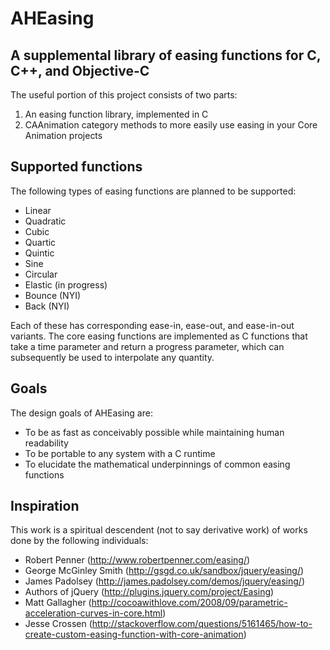AHEasing
========
A supplemental library of easing functions for C, C++, and Objective-C
--------

The useful portion of this project consists of two parts:

1. An easing function library, implemented in C
2. CAAnimation category methods to more easily use easing in your Core Animation projects

Supported functions
--------

The following types of easing functions are planned to be supported:

* Linear
* Quadratic
* Cubic
* Quartic
* Quintic
* Sine
* Circular
* Elastic (in progress)
* Bounce (NYI)
* Back (NYI)

Each of these has corresponding ease-in, ease-out, and ease-in-out variants. The core easing functions are implemented as C functions that take a time parameter and return a progress parameter, which can subsequently be used to interpolate any quantity.

Goals
--------
	
The design goals of AHEasing are:

* To be as fast as conceivably possible while maintaining human readability
* To be portable to any system with a C runtime
* To elucidate the mathematical underpinnings of common easing functions

Inspiration
--------

This work is a spiritual descendent (not to say derivative work) of works done by the following individuals:

* Robert Penner (http://www.robertpenner.com/easing/)
* George McGinley Smith (http://gsgd.co.uk/sandbox/jquery/easing/)
* James Padolsey (http://james.padolsey.com/demos/jquery/easing/)
* Authors of jQuery (http://plugins.jquery.com/project/Easing)
* Matt Gallagher (http://cocoawithlove.com/2008/09/parametric-acceleration-curves-in-core.html)
* Jesse Crossen (http://stackoverflow.com/questions/5161465/how-to-create-custom-easing-function-with-core-animation)